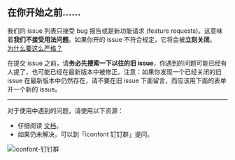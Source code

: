 ## 在你开始之前……

我们的 issue 列表只接受 bug 报告或是新功能请求 (feature requests)。这意味着**我们不接受用法问题**。如果你开的 issue 不符合规定，它将会被**立刻关闭**。<br>[为什么要这么严格？](#modal)

在提交 issue 之前，请**务必先搜索一下以往的旧 issue**，你遇到的问题可能已经有人提了，也可能已经在最新版本中被修正。注意：如果你发现一个已经关闭的旧 issue 在最新版本中仍然存在，请不要在旧 issue 下面留言，而应该用下面的表单开一个新的 issue。

----

对于使用中遇到的问题，请使用以下资源：

- 仔细阅读 [文档](https://www.iconfont.cn/help/index)。
- 如果仍未解决，可以到「iconfont 钉钉群」提问。

![iconfont-钉钉群](https://img.alicdn.com/tfs/TB1B_B6XL1H3KVjSZFHXXbKppXa-300-300.png)
